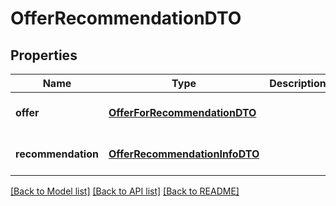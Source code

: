 # OfferRecommendationDTO
## Properties

| Name | Type | Description | Notes |
|------------ | ------------- | ------------- | -------------|
| **offer** | [**OfferForRecommendationDTO**](OfferForRecommendationDTO.md) |  | [optional] [default to null] |
| **recommendation** | [**OfferRecommendationInfoDTO**](OfferRecommendationInfoDTO.md) |  | [optional] [default to null] |

[[Back to Model list]](../README.md#documentation-for-models) [[Back to API list]](../README.md#documentation-for-api-endpoints) [[Back to README]](../README.md)

